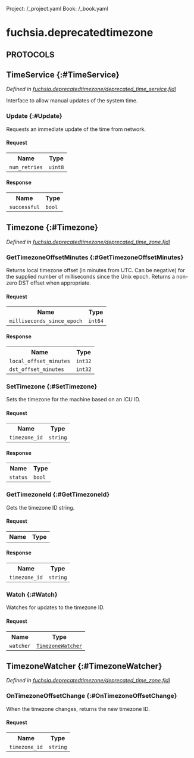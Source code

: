 Project: /_project.yaml
Book: /_book.yaml

# fuchsia.deprecatedtimezone


## **PROTOCOLS**

## TimeService {:#TimeService}
*Defined in [fuchsia.deprecatedtimezone/deprecated_time_service.fidl](https://fuchsia.googlesource.com/fuchsia/+/master/sdk/fidl/fuchsia.deprecatedtimezone/deprecated_time_service.fidl#9)*

 Interface to allow manual updates of the system time.

### Update {:#Update}

 Requests an immediate update of the time from network.

#### Request
<table>
    <tr><th>Name</th><th>Type</th></tr>
    <tr>
            <td><code>num_retries</code></td>
            <td>
                <code>uint8</code>
            </td>
        </tr></table>


#### Response
<table>
    <tr><th>Name</th><th>Type</th></tr>
    <tr>
            <td><code>successful</code></td>
            <td>
                <code>bool</code>
            </td>
        </tr></table>

## Timezone {:#Timezone}
*Defined in [fuchsia.deprecatedtimezone/deprecated_time_zone.fidl](https://fuchsia.googlesource.com/fuchsia/+/master/sdk/fidl/fuchsia.deprecatedtimezone/deprecated_time_zone.fidl#14)*


### GetTimezoneOffsetMinutes {:#GetTimezoneOffsetMinutes}

 Returns local timezone offset (in minutes from UTC. Can be negative) for
 the supplied number of milliseconds since the Unix epoch. Returns a
 non-zero DST offset when appropriate.

#### Request
<table>
    <tr><th>Name</th><th>Type</th></tr>
    <tr>
            <td><code>milliseconds_since_epoch</code></td>
            <td>
                <code>int64</code>
            </td>
        </tr></table>


#### Response
<table>
    <tr><th>Name</th><th>Type</th></tr>
    <tr>
            <td><code>local_offset_minutes</code></td>
            <td>
                <code>int32</code>
            </td>
        </tr><tr>
            <td><code>dst_offset_minutes</code></td>
            <td>
                <code>int32</code>
            </td>
        </tr></table>

### SetTimezone {:#SetTimezone}

 Sets the timezone for the machine based on an ICU ID.

#### Request
<table>
    <tr><th>Name</th><th>Type</th></tr>
    <tr>
            <td><code>timezone_id</code></td>
            <td>
                <code>string</code>
            </td>
        </tr></table>


#### Response
<table>
    <tr><th>Name</th><th>Type</th></tr>
    <tr>
            <td><code>status</code></td>
            <td>
                <code>bool</code>
            </td>
        </tr></table>

### GetTimezoneId {:#GetTimezoneId}

 Gets the timezone ID string.

#### Request
<table>
    <tr><th>Name</th><th>Type</th></tr>
    </table>


#### Response
<table>
    <tr><th>Name</th><th>Type</th></tr>
    <tr>
            <td><code>timezone_id</code></td>
            <td>
                <code>string</code>
            </td>
        </tr></table>

### Watch {:#Watch}

 Watches for updates to the timezone ID.

#### Request
<table>
    <tr><th>Name</th><th>Type</th></tr>
    <tr>
            <td><code>watcher</code></td>
            <td>
                <code><a class='link' href='../fuchsia.deprecatedtimezone/index.html#TimezoneWatcher'>TimezoneWatcher</a></code>
            </td>
        </tr></table>



## TimezoneWatcher {:#TimezoneWatcher}
*Defined in [fuchsia.deprecatedtimezone/deprecated_time_zone.fidl](https://fuchsia.googlesource.com/fuchsia/+/master/sdk/fidl/fuchsia.deprecatedtimezone/deprecated_time_zone.fidl#31)*


### OnTimezoneOffsetChange {:#OnTimezoneOffsetChange}

 When the timezone changes, returns the new timezone ID.

#### Request
<table>
    <tr><th>Name</th><th>Type</th></tr>
    <tr>
            <td><code>timezone_id</code></td>
            <td>
                <code>string</code>
            </td>
        </tr></table>

















